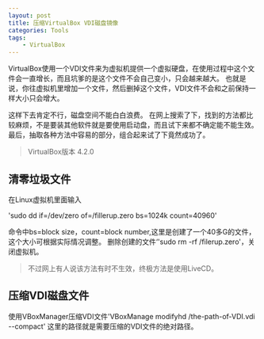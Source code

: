 ```yaml
---
layout: post
title: 压缩VirtualBox VDI磁盘镜像 
categories: Tools 
tags:
    - VirtualBox
---
```


VirtualBox使用一个VDI文件来为虚拟机提供一个虚拟硬盘，在使用过程中这个文件会一直增长，而且坑爹的是这个文件不会自己变小，只会越来越大。
也就是说，你往虚拟机里增加一个文件，然后删掉这个文件，VDI文件不会和之前保持一样大小只会增大。

这样下去肯定不行，磁盘空间不能白白浪费。
在网上搜索了下，找到的方法都比较麻烦，不是要装其他软件就是要使用启动盘，而且试下来都不确定能不能生效。
最后，抽取各种方法中容易的部分，组合起来试了下竟然成功了。

> VirtualBox版本  4.2.0

## 清零垃圾文件
在Linux虚拟机里面输入

'sudo dd if=/dev/zero of=/fillerup.zero bs=1024k count=40960'

命令中bs=block size，count=block number,这里是创建了一个40多G的文件，这个大小可根据实际情况调整。
删除创建的文件‘'sudo rm -rf /filerup.zero'，关闭虚拟机。

> 不过网上有人说该方法有时不生效，终极方法是使用LiveCD。

## 压缩VDI磁盘文件
使用VBoxManager压缩VDI文件'VBoxManage modifyhd /the-path-of-VDI.vdi --compact'
这里的路径就是需要压缩的VDI文件的绝对路径。


